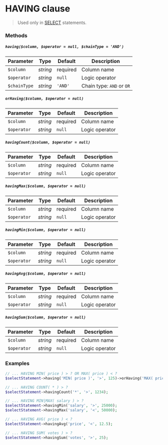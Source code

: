 # HAVING clause

> Used only in [SELECT](https://github.com/FaaPz/Slim-PDO/blob/master/docs/Statement/SELECT.md) statements.

### Methods

##### `having($column, $operator = null, $chainType = 'AND')`

Parameter | Type | Default | Description
--- | --- | --- | ---
`$column` | *string* | required | Column name
`$operator` | *string* | `null` | Logic operator
`$chainType` | *string* | `'AND'` | Chain type: `AND` or `OR`

##### `orHaving($column, $operator = null)`

Parameter | Type | Default | Description
--- | --- | --- | ---
`$column` | *string* | required | Column name
`$operator` | *string* | `null` | Logic operator

##### `havingCount($column, $operator = null)`

Parameter | Type | Default | Description
--- | --- | --- | ---
`$column` | *string* | required | Column name
`$operator` | *string* | `null` | Logic operator

##### `havingMax($column, $operator = null)`

Parameter | Type | Default | Description
--- | --- | --- | ---
`$column` | *string* | required | Column name
`$operator` | *string* | `null` | Logic operator

##### `havingMin($column, $operator = null)`

Parameter | Type | Default | Description
--- | --- | --- | ---
`$column` | *string* | required | Column name
`$operator` | *string* | `null` | Logic operator

##### `havingAvg($column, $operator = null)`

Parameter | Type | Default | Description
--- | --- | --- | ---
`$column` | *string* | required | Column name
`$operator` | *string* | `null` | Logic operator

##### `havingSum($column, $operator = null)`

Parameter | Type | Default | Description
--- | --- | --- | ---
`$column` | *string* | required | Column name
`$operator` | *string* | `null` | Logic operator

### Examples

```php
// ... HAVING MIN( price ) > ? OR MAX( price ) < ?
$selectStatement->having('MIN( price )', '>', 125)->orHaving('MAX( price )', '<', 250);

// ... HAVING COUNT( * ) > ?
$selectStatement->havingCount('*', '>', 1234);

// ... HAVING MIN|MAX( salary ) > ?
$selectStatement->havingMin('salary', '>', 25000);
$selectStatement->havingMax('salary', '<', 50000);

// ... HAVING AVG( price ) < ?
$selectStatement->havingAvg('price', '<', 12.5);

// ... HAVING SUM( votes ) > ?
$selectStatement->havingSum('votes', '>', 25);
```

